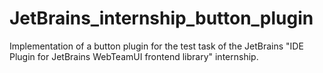 # JetBrains_internship_button_plugin
Implementation of a button plugin for the test task of the JetBrains "IDE Plugin for JetBrains WebTeamUI frontend library" internship.

